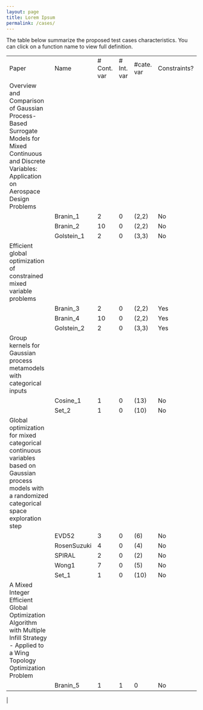 ```yaml
---
layout: page
title: Lorem Ipsum
permalink: /cases/
---
```


The table below summarize the proposed test cases characteristics. 
You can click on a function name to view full definition.

|                                                                                                                                                        |           |            |           |          |            |
|--------------------------------------------------------------------------------------------------------------------------------------------------------|-----------|------------|-----------|----------|------------|
|Paper                                                                                                                                                   |Name       |\# Cont. var|\# Int. var|#cate. var|Constraints?|
|Overview and Comparison of Gaussian Process-Based Surrogate Models for Mixed Continuous and Discrete Variables: Application on Aerospace Design Problems|
|                                                                                                                                                        |Branin\_1  |2           |0          |(2,2)     |No          |
|                                                                                                                                                        |Branin\_2  |10          |0          |(2,2)     |No          |
|                                                                                                                                                        |Golstein\_1|2           |0          |(3,3)     |No          |
|Efficient global optimization of constrained mixed variable problems                                                                                    |           |            |           |          |
|                                                                                                                                                        |Branin\_3  |2           |0          |(2,2)     |Yes         |
|                                                                                                                                                        |Branin\_4  |10          |0          |(2,2)     |Yes         |
|                                                                                                                                                        |Golstein\_2|2           |0          |(3,3)     |Yes         |
|Group kernels for Gaussian process metamodels with categorical inputs                                                                                   |           |            |           |          |
|                                                                                                                                                        |Cosine\_1  |1           |0          |(13)      |No          |
|                                                                                                                                                        |Set\_2     |1           |0          |(10)      |No          |
|Global optimization for mixed categorical continuous variables based on Gaussian process models with a randomized categorical space exploration step    |
|                                                                                                                                                        |EVD52      |3           |0          |(6)       |No          |
|                                                                                                                                                        |RosenSuzuki|4           |0          |(4)       |No          |
|                                                                                                                                                        |SPIRAL     |2           |0          |(2)       |No          |
|                                                                                                                                                        |Wong1      |7           |0          |(5)       |No          |
|                                                                                                                                                        |Set\_1     |1           |0          |(10)      |No          |
|A Mixed Integer Efficient Global Optimization Algorithm with Multiple Infill Strategy - Applied to a Wing Topology Optimization Problem                 |
|                                                                                                                                                        |Branin\_5  |1           |1          |0         |No          |
| 